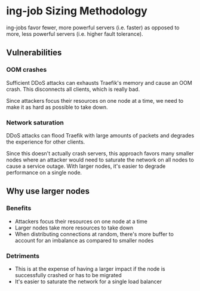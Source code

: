 # ing-job Sizing Methodology

ing-jobs favor fewer, more powerful servers (i.e. faster) as opposed to more, less powerful servers (i.e. higher fault tolerance).

## Vulnerabilities

### OOM crashes

Sufficient DDoS attacks can exhausts Traefik's memory and cause an OOM crash. This disconnects all clients, which is really bad.

Since attackers focus their resources on one node at a time, we need to make it as hard as possible to take down.

### Network saturation

DDoS attacks can flood Traefik with large amounts of packets and degrades the experience for other clients.

Since this doesn't actually crash servers, this approach favors many smaller nodes where an attacker would need to saturate the network on all nodes to cause a service outage. With larger nodes, it's easier to degrade performance on a single node.

## Why use larger nodes

### Benefits

-   Attackers focus their resources on one node at a time
-   Larger nodes take more resources to take down
-   When distributing connections at random, there's more buffer to account for an imbalance as compared to smaller nodes

### Detriments

-   This is at the expense of having a larger impact if the node is successfully crashed or has to be migrated
-   It's easier to saturate the network for a single load balancer
